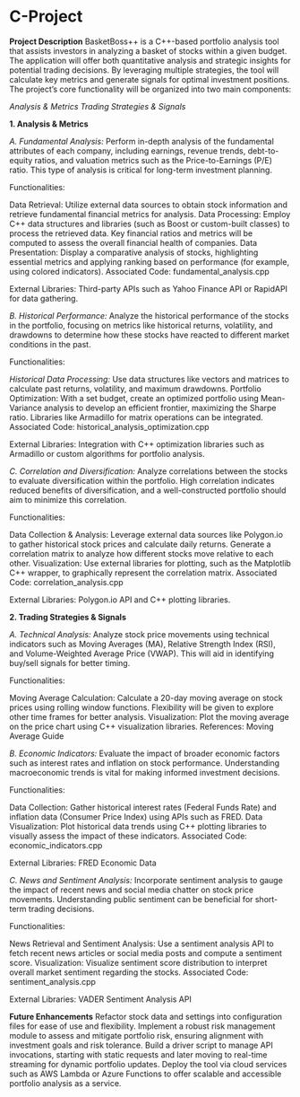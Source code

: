 # C-Project

**Project Description**
BasketBoss++ is a C++-based portfolio analysis tool that assists investors in analyzing a basket of stocks within a given budget. The application will offer both quantitative analysis and strategic insights for potential trading decisions. By leveraging multiple strategies, the tool will calculate key metrics and generate signals for optimal investment positions. The project’s core functionality will be organized into two main components:



_Analysis & Metrics
Trading Strategies & Signals_



**1. Analysis & Metrics**

_A. Fundamental Analysis:_ Perform in-depth analysis of the fundamental attributes of each company, including earnings, revenue trends, debt-to-equity ratios, and valuation metrics such as the Price-to-Earnings (P/E) ratio. This type of analysis is critical for long-term investment planning.


Functionalities:


Data Retrieval: Utilize external data sources to obtain stock information and retrieve fundamental financial metrics for analysis.
Data Processing: Employ C++ data structures and libraries (such as Boost or custom-built classes) to process the retrieved data. Key financial ratios and metrics will be computed to assess the overall financial health of companies.
Data Presentation: Display a comparative analysis of stocks, highlighting essential metrics and applying ranking based on performance (for example, using colored indicators).
Associated Code: fundamental_analysis.cpp

External Libraries: Third-party APIs such as Yahoo Finance API or RapidAPI for data gathering.

_B. Historical Performance:_ Analyze the historical performance of the stocks in the portfolio, focusing on metrics like historical returns, volatility, and drawdowns to determine how these stocks have reacted to different market conditions in the past.

Functionalities:

_Historical Data Processing:_ Use data structures like vectors and matrices to calculate past returns, volatility, and maximum drawdowns.
Portfolio Optimization: With a set budget, create an optimized portfolio using Mean-Variance analysis to develop an efficient frontier, maximizing the Sharpe ratio. Libraries like Armadillo for matrix operations can be integrated.
Associated Code: historical_analysis_optimization.cpp

External Libraries: Integration with C++ optimization libraries such as Armadillo or custom algorithms for portfolio analysis.

_C. Correlation and Diversification:_ Analyze correlations between the stocks to evaluate diversification within the portfolio. High correlation indicates reduced benefits of diversification, and a well-constructed portfolio should aim to minimize this correlation.

Functionalities:

Data Collection & Analysis: Leverage external data sources like Polygon.io to gather historical stock prices and calculate daily returns. Generate a correlation matrix to analyze how different stocks move relative to each other.
Visualization: Use external libraries for plotting, such as the Matplotlib C++ wrapper, to graphically represent the correlation matrix.
Associated Code: correlation_analysis.cpp

External Libraries: Polygon.io API and C++ plotting libraries.



**2. Trading Strategies & Signals**

_A. Technical Analysis:_ Analyze stock price movements using technical indicators such as Moving Averages (MA), Relative Strength Index (RSI), and Volume-Weighted Average Price (VWAP). This will aid in identifying buy/sell signals for better timing.

Functionalities:

Moving Average Calculation: Calculate a 20-day moving average on stock prices using rolling window functions. Flexibility will be given to explore other time frames for better analysis.
Visualization: Plot the moving average on the price chart using C++ visualization libraries.
References: Moving Average Guide

_B. Economic Indicators:_ Evaluate the impact of broader economic factors such as interest rates and inflation on stock performance. Understanding macroeconomic trends is vital for making informed investment decisions.

Functionalities:

Data Collection: Gather historical interest rates (Federal Funds Rate) and inflation data (Consumer Price Index) using APIs such as FRED.
Data Visualization: Plot historical data trends using C++ plotting libraries to visually assess the impact of these indicators.
Associated Code: economic_indicators.cpp

External Libraries: FRED Economic Data

_C. News and Sentiment Analysis:_ Incorporate sentiment analysis to gauge the impact of recent news and social media chatter on stock price movements. Understanding public sentiment can be beneficial for short-term trading decisions.

Functionalities:

News Retrieval and Sentiment Analysis: Use a sentiment analysis API to fetch recent news articles or social media posts and compute a sentiment score.
Visualization: Visualize sentiment score distribution to interpret overall market sentiment regarding the stocks.
Associated Code: sentiment_analysis.cpp

External Libraries: VADER Sentiment Analysis API



**Future Enhancements**
Refactor stock data and settings into configuration files for ease of use and flexibility.
Implement a robust risk management module to assess and mitigate portfolio risk, ensuring alignment with investment goals and risk tolerance.
Build a driver script to manage API invocations, starting with static requests and later moving to real-time streaming for dynamic portfolio updates.
Deploy the tool via cloud services such as AWS Lambda or Azure Functions to offer scalable and accessible portfolio analysis as a service.
